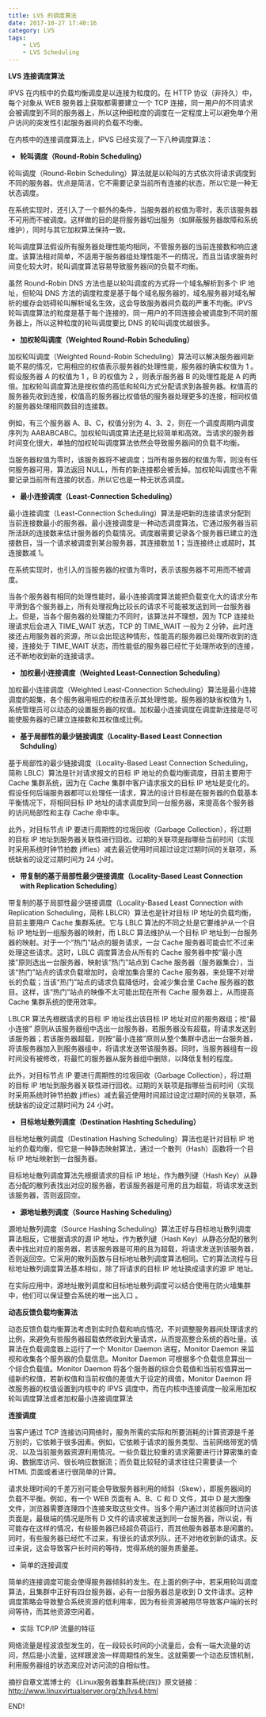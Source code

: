 ```yaml
---
title: LVS 的调度算法
date: 2017-10-27 17:40:16
category: LVS
tags:
	- LVS
	- LVS Scheduling
---
```


**LVS 连接调度算法**

IPVS 在内核中的负载均衡调度是以连接为粒度的。在 HTTP 协议（非持久）中，每个对象从 WEB 服务器上获取都需要建立一个 TCP 连接，同一用户的不同请求会被调度到不同的服务器上，所以这种细粒度的调度在一定程度上可以避免单个用户访问的突发性引起服务器间的负载不均衡。

在内核中的连接调度算法上，IPVS 已经实现了一下八种调度算法：

* **轮叫调度（Round-Robin Scheduling）**

轮叫调度（Round-Robin Scheduling）算法就是以轮叫的方式依次将请求调度到不同的服务器。优点是简洁，它不需要记录当前所有连接的状态，所以它是一种无状态调度。

在系统实现时，还引入了一个额外的条件，当服务器的权值为零时，表示该服务器不可用而不被调度。这样做的目的是将服务器切出服务（如屏蔽服务器故障和系统维护），同时与其它加权算法保持一致。

轮叫调度算法假设所有服务器处理性能均相同，不管服务器的当前连接数和响应速度。该算法相对简单，不适用于服务器组处理性能不一的情况，而且当请求服务时间变化较大时，轮叫调度算法容易导致服务器间的负载不均衡。

虽然 Round-Robin DNS 方法也是以轮叫调度的方式将一个域名解析到多个 IP 地址，但轮叫 DNS 方法的调度粒度是基于每个域名服务器的，域名服务器对域名解析的缓存会妨碍轮叫解析域名生效，这会导致服务器间负载的严重不均衡。IPVS 轮叫调度算法的粒度是基于每个连接的，同一用户的不同连接会被调度到不同的服务器上，所以这种粒度的轮叫调度要比 DNS 的轮叫调度优越很多。

* **加权轮叫调度（Weighted Round-Robin Scheduling）**

加权轮叫调度（Weighted Round-Robin Scheduling）算法可以解决服务器间新能不易的情况，它用相应的权值表示服务器的处理性能，服务器的确实权值为 1 。假设服务器 A 的权值为 1 ，B 的权值为 2 ，则表示服务器 B 的处理性能是 A 的两倍。加权轮叫调度算法是按权值的高低和轮叫方式分配请求到各服务器。权值高的服务器先收到连接，权值高的服务器比权值低的服务器处理更多的连接，相同权值的服务器处理相同数目的连接数。

例如，有三个服务器 A、B、C，权值分别为 4、3、2，则在一个调度周期内调度序列为 AABABCABC。加权轮叫调度算法还是比较简单和高效。当请求的服务器时间变化很大，单独的加权轮叫调度算法依然会导致服务器间的负载不均衡。

当服务器权值为零时，该服务器将不被调度；当所有服务器的权值为零，则没有任何服务器可用，算法返回 NULL，所有的新连接都会被丢掉。加权轮叫调度也不需要记录当前所有连接的状态，所以它也是一种无状态调度。

* **最小连接调度（Least-Connection Scheduling）**

最小连接调度（Least-Connection Scheduling）算法是吧新的连接请求分配到当前连接数最小的服务器。最小连接调度是一种动态调度算法，它通过服务器当前所活跃的连接数来估计服务器的负载情况。调度器需要记录各个服务器已建立的连接数目，当一个请求被调度到某台服务器，其连接数加 1；当连接终止或超时，其连接数减 1。

在系统实现时，也引入的当服务器的权值为零时，表示该服务器不可用而不被调度。

当各个服务器有相同的处理性能时，最小连接调度算法能把负载变化大的请求分布平滑到各个服务器上，所有处理视角比较长的请求不可能被发送到同一台服务器上。但是，当各个服务器的处理能力不同时，该算法并不理想，因为 TCP 连接处理请求后会进入 TIME_WAIT 状态，TCP 的 TIME_WAIT 一般为 2 分钟，此时连接还占用服务器的资源，所以会出现这种情形，性能高的服务器已处理所收到的连接，连接处于 TIME_WAIT 状态，而性能低的服务器已经忙于处理所收到的连接，还不断地收到新的连接请求。

* **加权最小连接调度（Weighted Least-Connection Scheduling）**

加权最小连接调度（Weighted Least-Connection Scheduling）算法是最小连接调度的超集，各个服务器用相应的权值表示其处理性能。服务器的缺省权值为 1，系统管理员可以动态的设置服务器的权值。加权最小连接调度在调度新连接是尽可能使服务器的已建立连接数和其权值成比例。

* **基于局部性的最少链接调度（Locality-Based Least Connection Schduling）**

基于局部性的最少链接调度（Locality-Based Least Connection Scheduling，简称 LBLC）算法是针对请求报文的目标 IP 地址的负载均衡调度，目前主要用于 Cache 集群系统，因为在 Cache 集群中客户请求报文的目标  IP 地址是变化的。假设任何后端服务器都可以处理任一请求，算法的设计目标是在服务器的负载基本平衡情况下，将相同目标 IP 地址的请求调度到同一台服务器，来提高各个服务器的访问局部性和主存 Cache 命中率。

此外，对目标节点 IP 要进行周期性的垃圾回收（Garbage Collection），将过期的目标 IP 地址到服务器关联性进行回收。过期的关联项是指哪些当前时间（实现时采用系统时钟节拍数 jiffies）减去最近使用时间超过设定过期时间的关联项，系统缺省的设定过期时间为 24 小时。

* **带复制的基于局部性最少链接调度（Locality-Based Least Connection with Replication Scheduling）**

带复制的基于局部性最少链接调度（Locality-Based Least Connection with Replication Scheduling，简称 LBLCR）算法也是针对目标 IP 地址的负载均衡，目前主要用户 Cache 集群系统。它与 LBLC 算法的不同之处是它要维护从一个目标 IP 地址到一组服务器的映射，而 LBLC 算法维护从一个目标 IP 地址到一台服务器的映射。对于一个“热门”站点的服务请求，一台 Cache 服务器可能会忙不过来处理这些请求。这时，LBLC 调度算法会从所有的 Cache 服务器中按“最小连接”原则选出一台服务器，映射该“热门”站点到 Cache 服务器（服务器集合），当该“热门”站点的请求负载增加时，会增加集合里的 Cache 服务器，来处理不对增长的负载；当该“热门”站点的请求负载降低时，会减少集合里 Cache 服务器的数目。这样，该“热门”站点的映像不太可能出现在所有 Cache 服务器上，从而提高 Cache 集群系统的使用效率。

LBLCR 算法先根据请求的目标 IP 地址找出该目标 IP 地址对应的服务器组；按“最小连接” 原则从该服务器组中选出一台服务器，若服务器没有超载，将请求发送到该服务器；若该服务器超载，则按“最小连接”原则从整个集群中选出一台服务器，将该服务器加入到服务器组中，将请求发送带该服务器。同时，当服务器组有一段时间没有被修改，将最忙的服务器从服务器组中删除，以降低复制的程度。

此外，对目标节点 IP 要进行周期性的垃圾回收（Garbage Collection），将过期的目标 IP 地址到服务器关联性进行回收。过期的关联项是指哪些当前时间（实现时采用系统时钟节拍数 jiffies）减去最近使用时间超过设定过期时间的关联项，系统缺省的设定过期时间为 24 小时。

* **目标地址散列调度（Destination Hashting Scheduling）**

目标地址散列调度（Destination Hashing Scheduling）算法也是针对目标 IP 地址的负载均衡，但它是一种静态映射算法，通过一个散列（Hash）函数将一个目标 IP 地址映射到一台服务器。

目标地址散列调度算法先根据请求的目标 IP 地址，作为散列键（Hash Key）从静态分配的散列表找出对应的服务器，若该服务器是可用的且为超载，将请求发送到该服务器，否则返回空。

* **源地址散列调度（Source Hashing Scheduling）**

源地址散列调度（Source Hashing Scheduling）算法正好与目标地址散列调度算法相反，它根据请求的源 IP 地址，作为散列键（Hash Key）从静态分配的散列表中找出对应的服务器，若该服务器是可用的且为超载，将请求发送到该服务器，否则返回空。它采用的散列函数与目标地址散列调度算法相同。它的算法流程与目标地址散列调度算法基本相似，除了将请求的目标 IP 地址换成请求的源 IP 地址。

在实际应用中，源地址散列调度和目标地址散列调度可以结合使用在防火墙集群中，他们可以保证整合系统的唯一出入口 。



**动态反馈负载均衡算法**

动态反馈负载均衡算法考虑到实时负载和响应情况，不对调整服务器间处理请求的比例，来避免有些服务器超载依然收到大量请求，从而提高整合系统的吞吐量。该算法在负载调度器上运行了一个 Monitor Daemon 进程，Monitor Daemon 来监视和收集各个服务器的负载信息。Monitor Daemon 可根据多个负载信息算出一个综合负载值。Monitor Daemon 将各个服务器的综合负载值和当前权值算出一组新的权值，若新权值和当前权值的差值大于设定的阀值，Monitor Daemon 将改服务器的权值设置到内核中的 IPVS 调度中，而在内核中连接调度一般采用加权轮叫调度算法或者加权最小连接调度算法

**连接调度**

当客户通过 TCP 连接访问网络时，服务所需的实际和所要消耗的计算资源是千差万别的，它依赖于很多因素。例如，它依赖于请求的服务类型、当前网络带宽的情况、以及当前服务器资源利用情况。一些负载比较重的请求需要进行计算密集的查询、数据库访问、很长响应数据流；而负载比较轻的请求往往只需要读一个 HTML 页面或者进行很简单的计算。

请求处理时间的千差万别可能会导致服务器利用的倾斜（Skew），即服务器间的负载不平衡。例如，有一个 WEB 页面有 A、B、C 和 D 文件，其中 D 是大图像文件，浏览器需要连理四个连接来取这些文件。当多个用户通过浏览器同时访问该页面是，最极端的情况是所有 D 文件的请求被发送到同一台服务器，所以说，有可能存在这样的情况，有些服务器已经超负荷运行，而其他服务器基本是闲置的。同时，有些服务器已经忙不过来，有很长的请求列队，还不对地收到新的请求。反过来说，这会导致客户长时间的等待，觉得系统的服务质量差。

* 简单的连接调度

简单的连接调度可能会使得服务器倾斜的发生。在上面的例子中，若采用轮叫调度算法，且集群中正好有四台服务器，必有一台服务器总是收到 D 文件请求。这种调度策略会导致整合系统资源的低利用率，因为有些资源被用尽导致客户端的长时间等待，而其他资源空闲着。

* 实际 TCP/IP 流量的特征

网络流量是程波浪型发生的，在一段较长时间的小流量后，会有一端大流量的访问，然后是小流量，这样跟波浪一样周期性的发生。这就需要一个动态反馈机制，利用服务器组的状态来应对访问流的自相似性。



摘抄自章文嵩博士的 《Linux服务器集群系统(四)》原文链接： http://www.linuxvirtualserver.org/zh/lvs4.html



END!